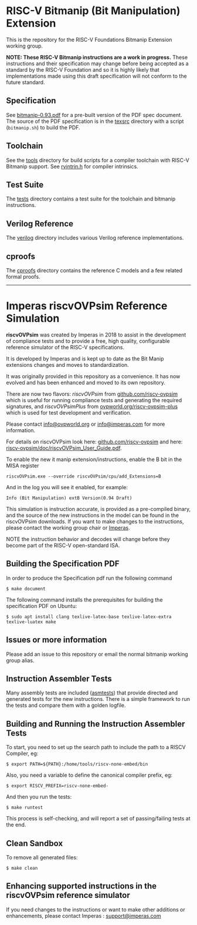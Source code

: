 # RISC-V Bitmanip (Bit Manipulation) Extension

This is the repository for the RISC-V Foundations Bitmanip Extension working group.

**NOTE: These RISC-V Bitmanip instructions are a work in progress.**
These instructions and their specification may change before being accepted as a standard by the RISC-V Foundation and so it is highly likely that implementations made using this draft specification will not conform to the future standard.

## Specification 
See [bitmanip-0.93.pdf](bitmanip-0.93.pdf) for a pre-built version of the PDF spec document.
The source of the PDF specification is in the [texsrc](texsrc) directory with a script (`bitmanip.sh`) to build the PDF.

## Toolchain
See the [tools](tools) directory for build scripts for a compiler toolchain with RISC-V Bitmanip support.
See [rvintrin.h](https://github.com/riscv/riscv-bitmanip/blob/master/cproofs/rvintrin.h) for compiler intrinsics.

## Test Suite
The [tests](tests) directory contains a test suite for the toolchain and bitmanip instructions.

## Verilog Reference
The [verilog](verilog) directory includes various Verilog reference implementations.

## cproofs
The [cproofs](cproofs) directory contains the reference C models and a few related formal proofs.

----

# Imperas riscvOVPsim Reference Simulation
**riscvOVPsim** was created by Imperas in 2018 to assist in the development of compliance tests and to provide a free, high quality, configurable reference simulator of the RISC-V specifications.

It is developed by Imperas and is kept up to date as the Bit Manip extensions changes and moves to standardization.

It was originally provided in this repository as a convenience. It has now evolved and has been enhanced and moved to its own repository.

There are now two flavors: _riscvOVPsim_ from [github.com/riscv-ovpsim](https://github.com/riscv-ovpsim/imperas-riscv-tests) which is useful for running compliance tests and generating the required signatures, and _riscvOVPsimPlus_ from [ovpworld.org/riscv-ovpsim-plus](https://www.ovpworld.org/riscv-ovpsim-plus) which is used for test development and verification.

Please contact info@ovpworld.org or info@imperas.com for more information.

For details on riscvOVPsim look here: [github.com/riscv-ovpsim](https://github.com/riscv-ovpsim/imperas-riscv-tests) and here: [riscv-ovpsim/doc/riscvOVPsim_User_Guide.pdf](https://github.com/riscv-ovpsim/imperas-riscv-tests/blob/main/riscv-ovpsim/doc/riscvOVPsim_User_Guide.pdf).

To enable the new it manip extension/instructions, enable the B bit in the MISA register

    riscvOVPsim.exe --override riscvOVPsim/cpu/add_Extensions=B

And in the log you will see it enabled, for example:

    Info (Bit Manipulation) extB Version(0.94 Draft) 

This simulation is instruction accurate, is provided as a pre-compiled binary, and the source of the new instructions in the model can be found in the riscvOVPsim downloads. If you want to make changes to the instructions, please contact the working group chair or [Imperas](mailto:info@imperas.com).

NOTE the instruction behavior and decodes will change before they become part of the RISC-V open-standard ISA.

## Building the Specification PDF
In order to produce the Specification pdf run the following command

    $ make document

The following command installs the prerequisites for building the specification PDF on Ubuntu:

    $ sudo apt install clang texlive-latex-base texlive-latex-extra texlive-luatex make

## Issues or more information
Please add an issue to this repository or email the normal bitmanip working group alias.

## Instruction Assembler Tests
Many assembly tests are included ([asmtests](asmtests)) that provide directed and generated tests for the new instructions. There is a simple framework to run the tests and compare them with a golden logfile.

## Building and Running the Instruction Assembler Tests
To start, you need to set up the search path to include the path to a RISCV Compiler, eg:

    $ export PATH=${PATH}:/home/tools/riscv-none-embed/bin
    
Also, you need a variable to define the canonical compiler prefix, eg:

    $ export RISCV_PREFIX=riscv-none-embed-
    
And then you run the tests:

    $ make runtest
    
This process is self-checking, and will report a set of passing/failing tests at the end.

## Clean Sandbox
To remove all generated files:

    $ make clean
 
## Enhancing supported instructions in the riscvOVPsim reference simulator
If you  need changes to the instructions or want to make other additions or enhancements, please contact Imperas : support@imperas.com

